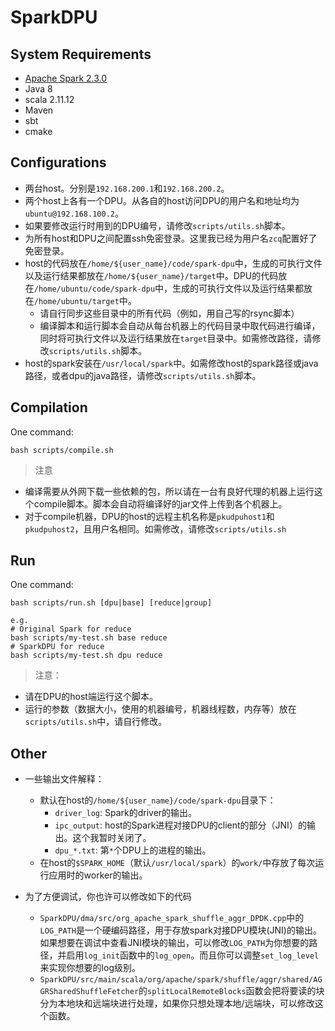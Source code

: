# SparkDPU

## System Requirements

* [Apache Spark 2.3.0](https://archive.apache.org/dist/spark/spark-2.3.0/spark-2.3.0-bin-hadoop2.7.tgz)
* Java 8
* scala 2.11.12
* Maven
* sbt
* cmake

## Configurations

* 两台host。分别是`192.168.200.1`和`192.168.200.2`。
* 两个host上各有一个DPU。从各自的host访问DPU的用户名和地址均为`ubuntu@192.168.100.2`。
* 如果要修改运行时用到的DPU编号，请修改`scripts/utils.sh`脚本。
* 为所有host和DPU之间配置ssh免密登录。这里我已经为用户名`zcq`配置好了免密登录。
* host的代码放在`/home/${user_name}/code/spark-dpu`中，生成的可执行文件以及运行结果都放在`/home/${user_name}/target`中。DPU的代码放在`/home/ubuntu/code/spark-dpu`中，生成的可执行文件以及运行结果都放在`/home/ubuntu/target`中。
    * 请自行同步这些目录中的所有代码（例如，用自己写的rsync脚本）
    * 编译脚本和运行脚本会自动从每台机器上的代码目录中取代码进行编译，同时将可执行文件以及运行结果放在`target`目录中。如需修改路径，请修改`scripts/utils.sh`脚本。
* host的spark安装在`/usr/local/spark`中。如需修改host的spark路径或java路径，或者dpu的java路径，请修改`scripts/utils.sh`脚本。


## Compilation

One command:
```shell
bash scripts/compile.sh
```

> 注意
* 编译需要从外网下载一些依赖的包，所以请在一台有良好代理的机器上运行这个compile脚本。脚本会自动将编译好的jar文件上传到各个机器上。
* 对于compile机器，DPU的host的远程主机名称是`pkudpuhost1`和`pkudpuhost2`，且用户名相同。如需修改，请修改`scripts/utils.sh`



## Run

One command:
```shell
bash scripts/run.sh [dpu|base] [reduce|group]

e.g.
# Original Spark for reduce
bash scripts/my-test.sh base reduce
# SparkDPU for reduce
bash scripts/my-test.sh dpu reduce
```
> 注意：
*   请在DPU的host端运行这个脚本。
*   运行的参数（数据大小，使用的机器编号，机器线程数，内存等）放在`scripts/utils.sh`中，请自行修改。


## Other

* 一些输出文件解释：
    * 默认在host的`/home/${user_name}/code/spark-dpu`目录下：
        * `driver_log`: Spark的driver的输出。
        * `ipc_output`: host的Spark进程对接DPU的client的部分（JNI）的输出。这个我暂时关闭了。
        * `dpu_*.txt`: 第`*`个DPU上的进程的输出。
    * 在host的`$SPARK_HOME`（默认`/usr/local/spark`）的`work/`中存放了每次运行应用时的worker的输出。

* 为了方便调试，你也许可以修改如下的代码
    * `SparkDPU/dma/src/org_apache_spark_shuffle_aggr_DPDK.cpp`中的`LOG_PATH`是一个硬编码路径，用于存放spark对接DPU模块(JNI)的输出。如果想要在调试中查看JNI模块的输出，可以修改`LOG_PATH`为你想要的路径，并启用`log_init`函数中的`log_open`。而且你可以调整`set_log_level`来实现你想要的log级别。
    * `SparkDPU/src/main/scala/org/apache/spark/shuffle/aggr/shared/AGGRSharedShuffleFetcher`的`splitLocalRemoteBlocks`函数会把将要读的块分为本地块和远端块进行处理，如果你只想处理本地/远端块，可以修改这个函数。
